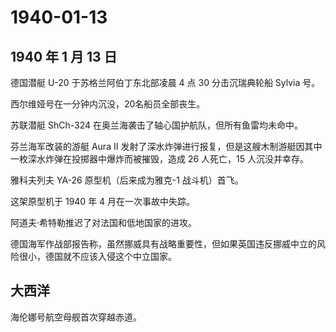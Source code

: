 # 1940-01-13

## 1940 年 1 月 13 日

德国潜艇 U-20 于苏格兰阿伯丁东北部凌晨 4 点 30 分击沉瑞典轮船 Sylvia
号。

西尔维娅号在一分钟内沉没，20名船员全部丧生。

苏联潜艇 ShCh-324 在奥兰海袭击了轴心国护航队，但所有鱼雷均未命中。

芬兰海军改装的游艇 Aura II
发射了深水炸弹进行报复，但是这艘木制游艇因其中一枚深水炸弹在投掷器中爆炸而被摧毁，造成
26 人死亡，15 人沉没并幸存。

雅科夫列夫 YA-26 原型机（后来成为雅克-1 战斗机）首飞。

这架原型机于 1940 年 4 月在一次事故中失踪。

阿道夫·希特勒推迟了对法国和低地国家的进攻。

德国海军作战部报告称，虽然挪威具有战略重要性，但如果英国违反挪威中立的风险很小，德国就不应该入侵这个中立国家。

## 大西洋

海伦娜号航空母舰首次穿越赤道。

